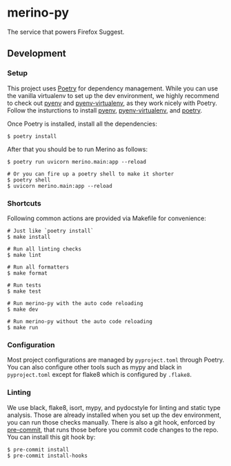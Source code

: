 # merino-py

The service that powers Firefox Suggest.

## Development

### Setup

This project uses [Poetry][1] for dependency management. While you can use the
vanilla virtualenv to set up the dev environment, we highly recommend to check
out [pyenv][2] and [pyenv-virtualenv][3], as they work nicely with Poetry.
Follow the insturctions to install [pyenv][4], [pyenv-virtualenv][5], and
[poetry][6].

Once Poetry is installed, install all the dependencies:

```
$ poetry install
```

After that you should be to run Merino as follows:

```
$ poetry run uvicorn merino.main:app --reload

# Or you can fire up a poetry shell to make it shorter
$ poetry shell
$ uvicorn merino.main:app --reload
```

### Shortcuts

Following common actions are provided via Makefile for convenience:

```
# Just like `poetry install`
$ make install

# Run all linting checks
$ make lint

# Run all formatters
$ make format

# Run tests
$ make test

# Run merino-py with the auto code reloading
$ make dev

# Run merino-py without the auto code reloading
$ make run
```

### Configuration

Most project configurations are managed by `pyproject.toml` through Poetry.
You can also configure other tools such as mypy and black in `pyproject.toml`
except for flake8 which is configured by `.flake8`.

### Linting

We use black, flake8, isort, mypy, and pydocstyle for linting and static type
analysis. Those are already installed when you set up the dev environment, you
can run those checks manually. There is also a git hook, enforced by [pre-commit][7],
that runs those before you commit code changes to the repo. You can install this
git hook by:

```
$ pre-commit install
$ pre-commit install-hooks
```

[1]: https://python-poetry.org/
[2]: https://github.com/pyenv/pyenv
[3]: https://github.com/pyenv/pyenv-virtualenv
[4]: https://github.com/pyenv/pyenv#installation
[5]: https://github.com/pyenv/pyenv-virtualenv#installation
[6]: https://python-poetry.org/docs/#installation
[7]: https://pre-commit.com/

